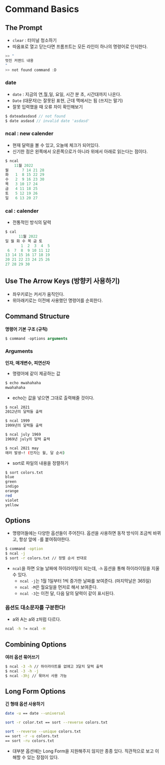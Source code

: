 # Command Basics

## The Prompt

- `clear` : 터미널 청소하기
- 따옴표로 열고 닫는다면 프롬프트는 모든 라인이 하나의 명령어로 인식한다.

```c
>> "
멋진 커맨드 내용
"
>> not found command :D
```

### date

- `date` : 지금의 연,월,일, 요일, 시간 분 초, 시간대까지 나온다.
- `Date` (대문자)는 잘못된 표현, 근데 맥에서는 됨 (쓰지는 말기)
- 잘못 입력했을 때 오류 차이 확인해보기

```c
$ dateadasdasd // not found
$ date asdasd // invalid date 'asdasd'
```

### ncal : new calender

- 현재 달력을 볼 수 있고, 오늘에 체크가 되어있다.
- 신기한 점은 왼쪽에서 오른쪽으로가 아니라 위에서 아래로 읽는다는 점이다.

```c
$ ncal
    11월 2022
월      7 14 21 28
화   1  8 15 22 29
수   2  9 16 23 30
목   3 10 17 24
금   4 11 18 25
토   5 12 19 26
일   6 13 20 27
```

### cal : calender

- 전통적인 방식의 달력

```c
$ cal
      11월 2022
일 월 화 수 목 금 토
       1  2  3  4  5
 6  7  8  9 10 11 12
13 14 15 16 17 18 19
20 21 22 23 24 25 26
27 28 29 30
```

## Use The Arrow Keys (방향키 사용하기)

- 좌우키로는 커서가 움직인다.
- 위아래키로는 이전에 사용했던 명령어를 순회한다.

## Command Structure

**명령어 기본 구조 (규칙)**

```jsx
$ command -options arguments
```

### Arguments

**인자, 매개변수, 피연산자**

- 명령어에 같이 제공하는 값

```jsx
$ echo mwahahaha
mwahahaha
```

- echo는 값을 넣으면 그대로 출력해줄 것이다.

```bash
$ ncal 2021
2012년의 달력들 출력

$ ncal 1999
1999년의 달력들 출력

$ ncal july 1969
1969년 july의 달력 출력

$ ncal 2021 may
에러 발생~! (인자는 월, 달 순서)
```

- sort로 파일의 내용을 정렬하기

```bash
$ sort colors.txt
blue
green
indigo
orange
red
violet
yellow
```

## Options

- 명령어들에는 다양한 옵션들이 주어진다. 옵션을 사용하면 동작 방식이 조금씩 바뀌고, 항상 앞에 `-`를 붙여줘야한다.

```bash
$ command -option
$ ncal -j
$ sort -r colors.txt // 정렬 순서 반대로
```

- `ncal`을 하면 오늘 날짜에 하이라이팅이 되는데, `-h` 옵션을 통해 하이라이팅을 지울 수 있다.
  - `ncal -j`는 1월 1일부터 1씩 증가한 날짜를 보여준다. (마지막날은 365일)
  - `ncal -M`은 월요일을 먼저로 해서 보여준다.
  - `ncal -3`는 이전 달, 다음 달의 달력이 같이 표시된다.

### 옵션도 대소문자를 구분한다!

- a와 A는 a와 z처럼 다르다.

```bash
ncal -h != ncal -H
```

## Combining Options

**여러 옵션 묶어쓰기**

```bash
$ ncal -3 -h // 하이라이트를 없애고 3달치 달력 출력
$ ncal -3 -h -j
$ ncal -3hj // 묶어서 사용 가능
```

## Long Form Options

**긴 형태 옵션 사용하기**

```bash
date -u == date --universal

sort -r color.txt == sort --reverse colors.txt

sort --reverse --unique colors.txt
== sort -r -u colors.txt
== sort -ru colors.txt
```

- 대부분 옵션에는 Long Form을 지원해주지 않지만 종종 있다. 직관적으로 보고 이해할 수 있는 장점이 있다.
